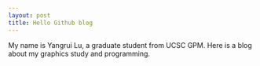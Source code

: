 ```yaml
---
layout: post
title: Hello Github blog
---
```


My name is Yangrui Lu, a graduate student from UCSC GPM. Here is a blog about my graphics study and programming.
